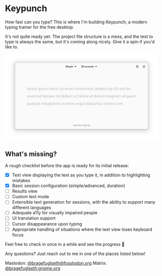 # Keypunch

How fast can you type? This is where I'm building Keypunch, a modern typing trainer for the free desktop.

It's not quite ready yet. The project file structure is a mess, and the text to type is always the same, but it's coming along nicely. Give it a spin if you'd like to.

![screenshot](/data/screenshots/screenshot-1.png)

## What's missing?

A rough checklist before the app is ready for its initial release:

- [x] Text view displaying the text as you type it, in addition to highlighting mistakes
- [x] Basic session configuration (simple/advanced, duration)
- [ ] Results view
- [ ] Custom text mode
- [ ] Extensible text generation for sessions, with the ability to support many different languages
- [ ] Adequate a11y for visually impaired people
- [ ] UI translation support
- [ ] Cursor disappearance upon typing
- [ ] Appropriate handling of situations where the text view loses keyboard focus

Feel free to check in once in a while and see the progress 🙂

Any questions? Just reach out to me in one of the places listed below!

Mastodon: [@bragefuglseth@fosstodon.org](https://fosstodon.org/@bragefuglseth)
Matrix: [@bragefuglseth:gnome.org](https://matrix.to/#/@bragefuglseth:gnome.org)
